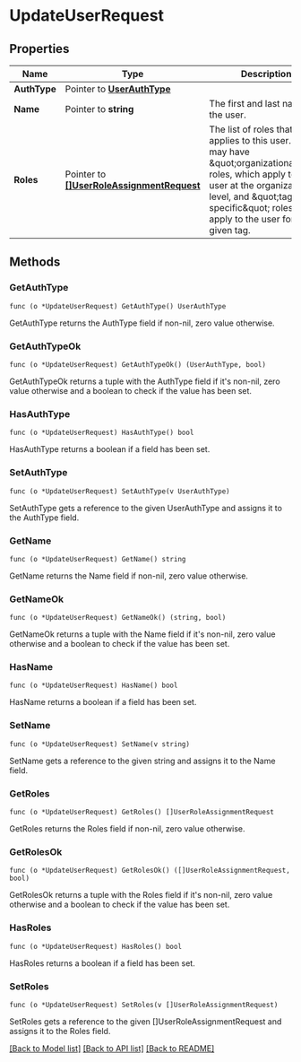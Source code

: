 # UpdateUserRequest

## Properties

Name | Type | Description | Notes
------------ | ------------- | ------------- | -------------
**AuthType** | Pointer to [**UserAuthType**](UserAuthType.md) |  | [optional] 
**Name** | Pointer to **string** | The first and last name of the user. | [optional] 
**Roles** | Pointer to [**[]UserRoleAssignmentRequest**](UserRoleAssignmentRequest.md) | The list of roles that applies to this user. A user may have \&quot;organizational\&quot; roles, which apply to the user at the organizational level, and \&quot;tag-specific\&quot; roles, which apply to the user for a given tag. | [optional] 

## Methods

### GetAuthType

`func (o *UpdateUserRequest) GetAuthType() UserAuthType`

GetAuthType returns the AuthType field if non-nil, zero value otherwise.

### GetAuthTypeOk

`func (o *UpdateUserRequest) GetAuthTypeOk() (UserAuthType, bool)`

GetAuthTypeOk returns a tuple with the AuthType field if it's non-nil, zero value otherwise
and a boolean to check if the value has been set.

### HasAuthType

`func (o *UpdateUserRequest) HasAuthType() bool`

HasAuthType returns a boolean if a field has been set.

### SetAuthType

`func (o *UpdateUserRequest) SetAuthType(v UserAuthType)`

SetAuthType gets a reference to the given UserAuthType and assigns it to the AuthType field.

### GetName

`func (o *UpdateUserRequest) GetName() string`

GetName returns the Name field if non-nil, zero value otherwise.

### GetNameOk

`func (o *UpdateUserRequest) GetNameOk() (string, bool)`

GetNameOk returns a tuple with the Name field if it's non-nil, zero value otherwise
and a boolean to check if the value has been set.

### HasName

`func (o *UpdateUserRequest) HasName() bool`

HasName returns a boolean if a field has been set.

### SetName

`func (o *UpdateUserRequest) SetName(v string)`

SetName gets a reference to the given string and assigns it to the Name field.

### GetRoles

`func (o *UpdateUserRequest) GetRoles() []UserRoleAssignmentRequest`

GetRoles returns the Roles field if non-nil, zero value otherwise.

### GetRolesOk

`func (o *UpdateUserRequest) GetRolesOk() ([]UserRoleAssignmentRequest, bool)`

GetRolesOk returns a tuple with the Roles field if it's non-nil, zero value otherwise
and a boolean to check if the value has been set.

### HasRoles

`func (o *UpdateUserRequest) HasRoles() bool`

HasRoles returns a boolean if a field has been set.

### SetRoles

`func (o *UpdateUserRequest) SetRoles(v []UserRoleAssignmentRequest)`

SetRoles gets a reference to the given []UserRoleAssignmentRequest and assigns it to the Roles field.


[[Back to Model list]](../README.md#documentation-for-models) [[Back to API list]](../README.md#documentation-for-api-endpoints) [[Back to README]](../README.md)


